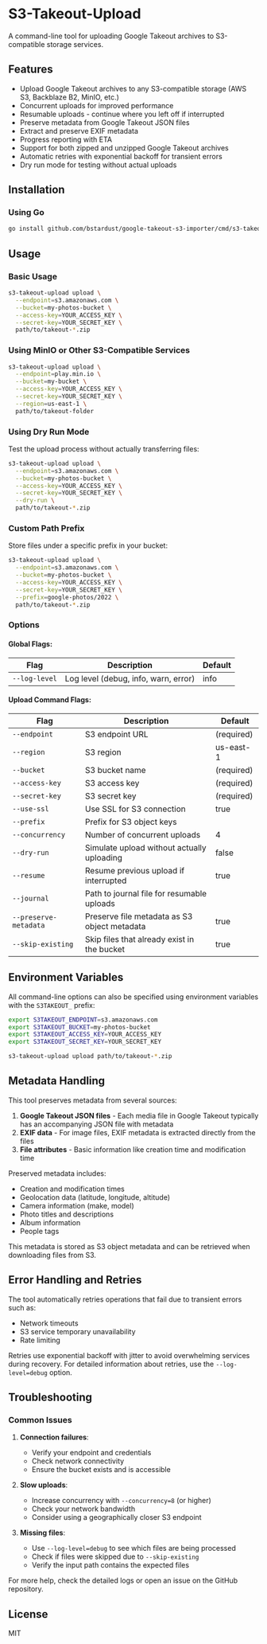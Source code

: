 # S3-Takeout-Upload

A command-line tool for uploading Google Takeout archives to S3-compatible storage services.

## Features

- Upload Google Takeout archives to any S3-compatible storage (AWS S3, Backblaze B2, MinIO, etc.)
- Concurrent uploads for improved performance
- Resumable uploads - continue where you left off if interrupted
- Preserve metadata from Google Takeout JSON files
- Extract and preserve EXIF metadata
- Progress reporting with ETA
- Support for both zipped and unzipped Google Takeout archives
- Automatic retries with exponential backoff for transient errors
- Dry run mode for testing without actual uploads

## Installation

### Using Go

```bash
go install github.com/bstardust/google-takeout-s3-importer/cmd/s3-takeout-upload@latest
```

<!-- ### Binary Releases

Download the appropriate binary for your platform from the [Releases](https://github.com/bstardust/google-takeout-s3-importer/releases) page. -->

## Usage

### Basic Usage

```bash
s3-takeout-upload upload \
  --endpoint=s3.amazonaws.com \
  --bucket=my-photos-bucket \
  --access-key=YOUR_ACCESS_KEY \
  --secret-key=YOUR_SECRET_KEY \
  path/to/takeout-*.zip
```

### Using MinIO or Other S3-Compatible Services

```bash
s3-takeout-upload upload \
  --endpoint=play.min.io \
  --bucket=my-bucket \
  --access-key=YOUR_ACCESS_KEY \
  --secret-key=YOUR_SECRET_KEY \
  --region=us-east-1 \
  path/to/takeout-folder
```

### Using Dry Run Mode

Test the upload process without actually transferring files:

```bash
s3-takeout-upload upload \
  --endpoint=s3.amazonaws.com \
  --bucket=my-photos-bucket \
  --access-key=YOUR_ACCESS_KEY \
  --secret-key=YOUR_SECRET_KEY \
  --dry-run \
  path/to/takeout-*.zip
```

### Custom Path Prefix

Store files under a specific prefix in your bucket:

```bash
s3-takeout-upload upload \
  --endpoint=s3.amazonaws.com \
  --bucket=my-photos-bucket \
  --access-key=YOUR_ACCESS_KEY \
  --secret-key=YOUR_SECRET_KEY \
  --prefix=google-photos/2022 \
  path/to/takeout-*.zip
```

### Options

#### Global Flags:
| Flag | Description | Default |
|------|-------------|---------|
| `--log-level` | Log level (debug, info, warn, error) | info |

#### Upload Command Flags:
| Flag | Description | Default |
|------|-------------|---------|
| `--endpoint` | S3 endpoint URL | (required) |
| `--region` | S3 region | us-east-1 |
| `--bucket` | S3 bucket name | (required) |
| `--access-key` | S3 access key | (required) |
| `--secret-key` | S3 secret key | (required) |
| `--use-ssl` | Use SSL for S3 connection | true |
| `--prefix` | Prefix for S3 object keys | |
| `--concurrency` | Number of concurrent uploads | 4 |
| `--dry-run` | Simulate upload without actually uploading | false |
| `--resume` | Resume previous upload if interrupted | true |
| `--journal` | Path to journal file for resumable uploads | |
| `--preserve-metadata` | Preserve file metadata as S3 object metadata | true |
| `--skip-existing` | Skip files that already exist in the bucket | true |

## Environment Variables

All command-line options can also be specified using environment variables with the `S3TAKEOUT_` prefix:

```bash
export S3TAKEOUT_ENDPOINT=s3.amazonaws.com
export S3TAKEOUT_BUCKET=my-photos-bucket
export S3TAKEOUT_ACCESS_KEY=YOUR_ACCESS_KEY
export S3TAKEOUT_SECRET_KEY=YOUR_SECRET_KEY

s3-takeout-upload upload path/to/takeout-*.zip
```

## Metadata Handling

This tool preserves metadata from several sources:

1. **Google Takeout JSON files** - Each media file in Google Takeout typically has an accompanying JSON file with metadata
2. **EXIF data** - For image files, EXIF metadata is extracted directly from the files
3. **File attributes** - Basic information like creation time and modification time

Preserved metadata includes:
- Creation and modification times
- Geolocation data (latitude, longitude, altitude)
- Camera information (make, model)
- Photo titles and descriptions
- Album information
- People tags

This metadata is stored as S3 object metadata and can be retrieved when downloading files from S3.

## Error Handling and Retries

The tool automatically retries operations that fail due to transient errors such as:
- Network timeouts
- S3 service temporary unavailability
- Rate limiting

Retries use exponential backoff with jitter to avoid overwhelming services during recovery.
For detailed information about retries, use the `--log-level=debug` option.

## Troubleshooting

### Common Issues

1. **Connection failures**:
   - Verify your endpoint and credentials
   - Check network connectivity
   - Ensure the bucket exists and is accessible

2. **Slow uploads**:
   - Increase concurrency with `--concurrency=8` (or higher)
   - Check your network bandwidth
   - Consider using a geographically closer S3 endpoint

3. **Missing files**:
   - Use `--log-level=debug` to see which files are being processed
   - Check if files were skipped due to `--skip-existing`
   - Verify the input path contains the expected files

For more help, check the detailed logs or open an issue on the GitHub repository.

## License

MIT